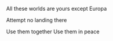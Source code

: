 All these worlds are yours
except Europa

Attempt no landing there

Use them together
Use them in peace